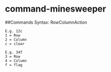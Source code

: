 # command-minesweeper

##Commands
Syntax: RowColumnAction
```
E.g. 12c
1 = Row
2 = Column
c = clear
```
```
E.g. 34f
3 = Row
4 = Column
f = flag
```
